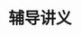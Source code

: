 # 辅导讲义

<object data="工程图学辅导讲义 v0.3 by Savia.pdf" type="application/pdf" width="150%" height="800">
    <embed src="工程图学辅导讲义 v0.3 by Savia.pdf" type="application/pdf" />
</object>